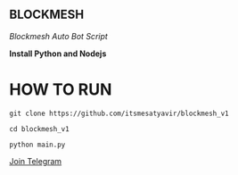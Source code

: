 ## BLOCKMESH

*Blockmesh Auto Bot Script*

**Install Python and Nodejs**

# HOW TO RUN

``git clone https://github.com/itsmesatyavir/blockmesh_v1``

``cd blockmesh_v1``

``python main.py``

[Join Telegram](https://t.me/forestarmy)

